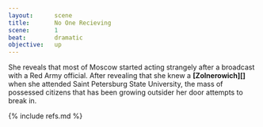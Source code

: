 ```yaml
---
layout:      scene
title:       No One Recieving
scene:       1
beat:        dramatic
objective:   up
---
```


She reveals that most of Moscow started acting strangely after a broadcast with a Red Army official.
After revealing that she knew a **[Zolnerowich][]** when she attended Saint Petersburg State University,
the mass of possessed citizens that has been growing outsider her door attempts to break in.

{% include refs.md %}
